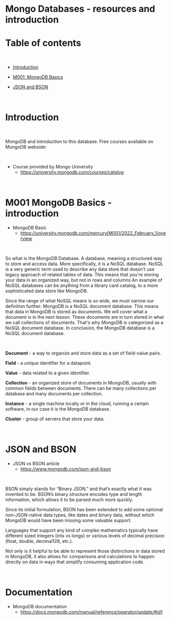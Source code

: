 # Mongo Databases - resources and introduction

# Table of contents

<p>&nbsp;</p>

- [Introduction](#Introduction)

- [M001: MongoDB Basics](#M001-MongoDB-Basics)

- [JSON and BSON](#JSON-and-BSON)

<p>&nbsp;</p>


# Introduction

<p>&nbsp;</p>

MongoDB and introduction to this database. Free courses avaliable on MongoDB webside: 

<p>&nbsp;</p>

- Course provided by Mongo University
    - https://university.mongodb.com/courses/catalog

<p>&nbsp;</p>

# M001 MongoDB Basics - introduction

- MongoDB Basic
    - https://university.mongodb.com/mercury/M001/2022_February_1/overview

<p>&nbsp;</p>

So what is the MongoDB Database. A database, meaning a structured way to store and access data. More specifically, it is a NoSQL database. NoSQL is a very generic term used to describe any data store that doesn't use legacy approach of related tables of data. This means that you're storing your data in an organized way, but not in rows and columns An example of NoSQL databases can be anything from a library card catalog, to a more sophisticated data store like MongoDB.

Since the range of what NoSQL means is so wide, we must narrow our definition further. MongoDB is a NoSQL document database. This means that data in MongoDB is stored as documents. We will cover what a document is in the next lesson. These documents are in turn stored in what we call collections of documents. That's why MongoDB is categorized as a NoSQL document database. In conclusion, the MongoDB database is a NoSQL document database.

<p>&nbsp;</p>


**Document** - a way to organize and store data as a set of field-value pairs.

**Field** - a unique identifier for a datapoint.

**Value** - data related to a given identifier.

**Collection** - an organized store of documents in MongoDB, usually with common fields between documents. There can be many collections per database and many documents per collection.

**Instance** - a single machine locally or in the cloud, running a certain software, in our case it is the MongoDB database.

**Cluster** - group of servers that store your data.

<p>&nbsp;</p>

# JSON and BSON

- JSON vs BSON article
    - https://www.mongodb.com/json-and-bson

<p>&nbsp;</p>

BSON simply stands for “Binary JSON,” and that’s exactly what it was invented to be. BSON’s binary structure encodes type and length information, which allows it to be parsed much more quickly.

Since its initial formulation, BSON has been extended to add some optional non-JSON-native data types, like dates and binary data, without which MongoDB would have been missing some valuable support.

Languages that support any kind of complex mathematics typically have different sized integers (ints vs longs) or various levels of decimal precision (float, double, decimal128, etc.).

Not only is it helpful to be able to represent those distinctions in data stored in MongoDB, it also allows for comparisons and calculations to happen directly on data in ways that simplify consuming application code.

<p>&nbsp;</p>

# Documentation

- MongoDB documentation
    - https://docs.mongodb.com/manual/reference/operator/update/#id1


